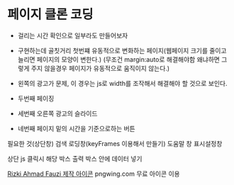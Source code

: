 # 페이지 클론 코딩

- 걸리는 시간 확인으로 일부라도 만들어보자

- 구현하는데 골칫거리 첫번쨰 유동적으로 변화하는 페이지(웹페이지 크기를 줄이고 늘리면 페이지의 모양이 변한다.) (무조건 margin:auto로 해결해야함 왜냐하면 그렇게 주지 않을경우 페이지가 유동적으로 움직이지 않는다.)
- 왼쪽의 광고가 문제, 이 경우는 js로 width를 조작해서 해결해야 할 것으로 보인다.

- 두번째 페이징
- 세번째 오른쪽 광고의 슬라이드
- 네번째 페이지 밑의 시간을 기준으로하는 버튼

필요한 것(상단창)
검색 로딩창(keyFrames 이용해서 만들기)
도움말 창
표시설정창

상단 js
클릭시 해당 박스 출력
박스 안에 데이터 넣기

<a href="https://kr.freepik.com/search#uuid=ea518db0-4f1f-452f-a1f9-b80d6a722ee9">Rizki Ahmad Fauzi 제작 아이콘</a>
pngwing.com 무료 아이콘 이용
